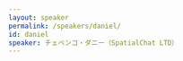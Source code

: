 ```yaml
---
layout: speaker
permalink: /speakers/daniel/
id: daniel
speaker: チェペンコ・ダニー（SpatialChat LTD）
---
```

